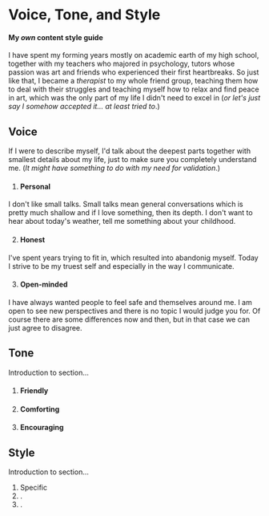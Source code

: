 # Voice, Tone, and Style

#### My *own* content style guide 

I have spent my forming years mostly on academic earth of my high school, together with my teachers who majored in psychology, tutors whose passion was art and friends who experienced their first heartbreaks. So just like that, I became a *therapist* to my whole friend group, teaching them how to deal with their struggles and teaching myself how to relax and find peace in art, which was the only part of my life I didn't need to excel in (*or let's just say I somehow accepted it... at least tried to*.)  

## Voice

If I were to describe myself, I'd talk about the deepest parts together with smallest details about my life, just to make sure you completely understand me. (*It might have something to do with my need for validation*.)

1. #### Personal
I don't like small talks. Small talks mean general conversations which is pretty much shallow and if I love something, then its depth. I don't want to hear about today's weather, tell me something about your childhood.  

2. #### Honest
I've spent years trying to fit in, which resulted into abandonig myself. Today I strive to be my truest self and especially in the way I communicate.  

3. #### Open-minded
I have always wanted people to feel safe and themselves around me. I am open to see new perspectives and there is no topic I would judge you for. Of course there are some differences now and then, but in that case we can just agree to disagree.
   
## Tone

Introduction to section...

1. #### Friendly
2. #### Comforting
3. #### Encouraging
   
## Style

Introduction to section...

1. Specific
2. .
3. .
